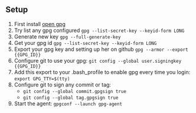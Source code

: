 ## Setup

1. First install [open gpg](https://www.openpgp.org)
2. Try list any gpg configured `gpg --list-secret-key --keyid-form LONG`
3. Generate new key `gpg --full-generate-key`
4. Get your gpg id `gpg --list-secret-key --keyid-form LONG`
5. Export your gpg key and setting up her on github `gpg --armor --export {{GPG_ID}}`
6. Configure git to use your gpg: `git config --global user.signingkey {{GPG_ID}}`
7. Add this export to your .bash_profile to enable gpg every time you login: `export GPG_TTY=$(tty)`
8. Configure git to sign any commit or tag:
    - `git config --global commit.gpgsign true`
    - `git config --global tag.gpgsign true`
9. Start the agent: `gpgconf --launch gpg-agent`